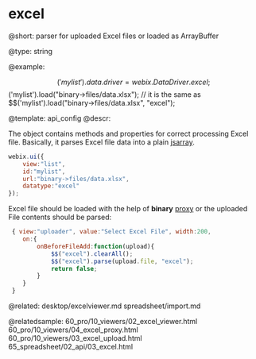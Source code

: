 excel
=============

@short: parser for uploaded Excel files or loaded as ArrayBuffer
	
@type: string

@example:

$$('mylist').data.driver = webix.DataDriver.excel;
$$('mylist').load("binary->files/data.xlsx");
// it is the same as
$$('mylist').load("binary->files/data.xlsx", "excel");

@template:	api_config
@descr:

The object contains methods and properties for correct processing Excel file. Basically, it parses Excel file data into a plain [jsarray](api/datadriver_jsarray_other.md). 

~~~js
webix.ui({
	view:"list",
    id:"mylist",
    url:"binary->files/data.xlsx",
    datatype:"excel"
});
~~~

Excel file should be loaded with the help of **binary** [proxy](desktop/server_proxy.md) or the uploaded File contents should be parsed:

~~~js
 { view:"uploader", value:"Select Excel File", width:200,
 	on:{
 		onBeforeFileAdd:function(upload){
 			$$("excel").clearAll();
 			$$("excel").parse(upload.file, "excel");
 			return false;
 		}
 	}
 }
~~~

@related:
	desktop/excelviewer.md
    spreadsheet/import.md

@relatedsample:
	60_pro/10_viewers/02_excel_viewer.html
    60_pro/10_viewers/04_excel_proxy.html
    60_pro/10_viewers/03_excel_upload.html
   	65_spreadsheet/02_api/03_excel.html
    

